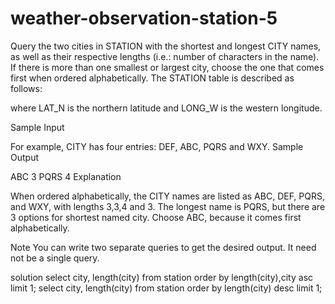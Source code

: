 # weather-observation-station-5

Query the two cities in STATION with the shortest and longest CITY names, as well as their respective lengths (i.e.: number of characters in the name). If there is more than one smallest or largest city, choose the one that comes first when ordered alphabetically.
The STATION table is described as follows:



where LAT_N is the northern latitude and LONG_W is the western longitude.

Sample Input

For example, CITY has four entries: DEF, ABC, PQRS and WXY.
Sample Output

ABC 3
PQRS 4
Explanation

When ordered alphabetically, the CITY names are listed as ABC, DEF, PQRS, and WXY, with lengths 3,3,4 and 3. The longest name is PQRS, but there are 3 options for shortest named city. Choose ABC, because it comes first alphabetically.

Note
You can write two separate queries to get the desired output. It need not be a single query.



solution
                        select city, length(city) from station order by length(city),city asc limit 1;
                        select city, length(city) from station order by length(city) desc limit 1;
